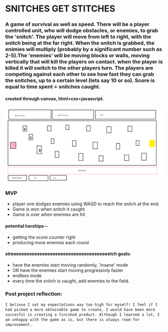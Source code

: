 # SNITCHES GET STITCHES

### A game of survival as well as speed. There will be a player controlled unit, who will dodge obstacles, or enemies, to grab the 'snitch'. The player will move from left to right, with the snitch being at the far right. When the snitch is grabbed, the enimies will multiply (probably by a significant number such as 2-5).The 'enemies' will be moving blocks or walls, moving vertically that will kill the players on contact. when the player is killed it will switch to the other players turn. The players are competing against each other to see how fast they can grab the snitches, up to a certain level (lets say 10 or so). Score is equal to time spent + snitches caught. 

 #### created through canvas, html+css+javascript. 

![wireframe](./images/wireframe.PNG)


 ### MVP
 *  player one dodges enemies using WASD to reach the snitch at the end. 
 *  Game is won when snitch it caught
 *  Game is over when enemies are hit



#### potential harships-- 
* getting the score counter right
* producing more enemies each round

#### streeeeeeeeeeeeeeeeeeeeeeeeeeeeeeeeeeeeeetch goals:
* have the enemies start moving randomly, 'insane' mode
* OR have the enemies start moving progressivly faster
* endless mode
* every time the snitch is caught, add enemies to the field.



### Post project reflection:
    I believe I set my expectations way too high for myself! I feel if I had picked a more obtainable game to create, I would have been more succesful in creating a finished product. Although I learned a lot, I am unhappy with the game as is, but there is always room for improvement. 